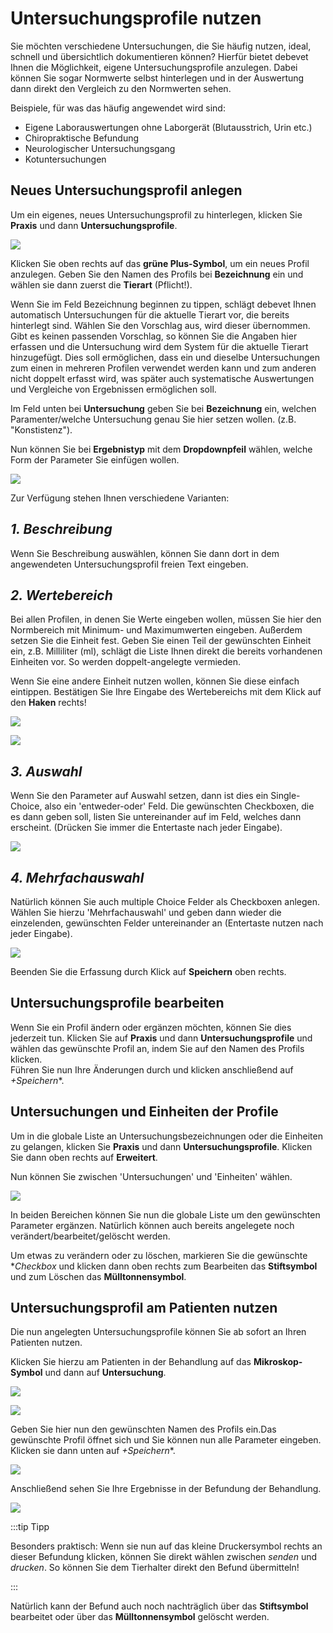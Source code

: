 # Untersuchungsprofile nutzen   

Sie möchten verschiedene Untersuchungen, die Sie häufig nutzen, ideal, schnell und übersichtlich dokumentieren können?
Hierfür bietet debevet Ihnen die Möglichkeit, eigene Untersuchungsprofile anzulegen. Dabei können Sie sogar Normwerte selbst hinterlegen
und in der Auswertung dann direkt den Vergleich zu den Normwerten sehen.

Beispiele, für was das häufig angewendet wird sind:  
* Eigene Laborauswertungen ohne Laborgerät (Blutausstrich, Urin etc.)  
* Chiropraktische Befundung 
* Neurologischer Untersuchungsgang 
* Kotuntersuchungen

## Neues Untersuchungsprofil anlegen  

Um ein eigenes, neues Untersuchungsprofil zu hinterlegen, klicken Sie **Praxis** und dann **Untersuchungsprofile**.  

![](../../static/img/Patienten/Untersuchungsprofile1.png)  

Klicken Sie oben rechts auf das **grüne Plus-Symbol**, um ein neues Profil anzulegen. 
Geben Sie den Namen des Profils bei **Bezeichnung** ein und wählen sie dann zuerst die **Tierart** (Pflicht!). 

Wenn Sie im Feld Bezeichnung beginnen zu tippen, schlägt debevet Ihnen automatisch Untersuchungen für die aktuelle 
Tierart vor, die bereits hinterlegt sind. Wählen Sie den Vorschlag aus, wird dieser übernommen. Gibt es keinen passenden 
Vorschlag, so können Sie die Angaben hier erfassen und die Untersuchung wird dem System für die aktuelle Tierart hinzugefügt. 
Dies soll ermöglichen, dass ein und dieselbe Untersuchungen zum einen in mehreren Profilen verwendet werden kann und zum 
anderen nicht doppelt erfasst wird, was später auch systematische Auswertungen und Vergleiche von Ergebnissen ermöglichen soll.

Im Feld unten bei **Untersuchung** geben Sie bei **Bezeichnung** ein, welchen Paramenter/welche Untersuchung genau Sie hier setzen wollen.
(z.B. "Konstistenz").

Nun können Sie bei **Ergebnistyp** mit dem **Dropdownpfeil** wählen, welche Form der Parameter Sie einfügen wollen.  

![](../../static/img/Patienten/Untersuchungsprofil3.png)

Zur Verfügung stehen Ihnen verschiedene Varianten:

## *1. Beschreibung*  

Wenn Sie Beschreibung auswählen, können Sie dann dort in dem angewendeten Untersuchungsprofil freien Text eingeben.  

## *2. Wertebereich*  

Bei allen Profilen, in denen Sie Werte eingeben wollen, müssen Sie hier den Normbereich mit Minimum- und Maximumwerten eingeben. 
Außerdem setzen Sie die Einheit fest. Geben Sie einen Teil der gewünschten Einheit ein, z.B. Milliliter (ml), schlägt die Liste Ihnen direkt die
bereits vorhandenen Einheiten vor. So werden doppelt-angelegte vermieden.  

Wenn Sie eine andere Einheit nutzen wollen, können Sie diese einfach eintippen. 
Bestätigen Sie Ihre Eingabe des Wertebereichs mit dem Klick auf den **Haken** rechts!  

![](../../static/img/Patienten/untersuchungsprofil4.png)

![](../../static/img/Patienten/untersuchungsprofile5.png)  

## *3. Auswahl* 

Wenn Sie den Parameter auf Auswahl setzen, dann ist dies ein Single-Choice, also ein 'entweder-oder' Feld. Die gewünschten 
Checkboxen, die es dann geben soll, listen Sie untereinander auf im Feld, welches dann erscheint. (Drücken Sie immer die Entertaste nach jeder Eingabe).  

![](../../static/img/Patienten/untersuchungsprofile6.png)

## *4. Mehrfachauswahl*

Natürlich können Sie auch multiple Choice Felder als Checkboxen anlegen. Wählen Sie hierzu 'Mehrfachauswahl' und geben 
dann wieder die einzelenden, gewünschten Felder untereinander an (Entertaste nutzen nach jeder Eingabe).   
  
![](../../static/img/Patienten/untersuchungsprofile7.png)  

Beenden Sie die Erfassung durch Klick auf **Speichern** oben rechts.  

## Untersuchungsprofile bearbeiten  

Wenn Sie ein Profil ändern oder ergänzen möchten, können Sie dies jederzeit tun. Klicken Sie auf **Praxis** und dann **Untersuchungsprofile** 
und wählen das gewünschte Profil an, indem Sie auf den Namen des Profils klicken.  
Führen Sie nun Ihre Änderungen durch und klicken anschließend auf *+Speichern**.  

## Untersuchungen und Einheiten der Profile

Um in die globale Liste an Untersuchungsbezeichnungen oder die Einheiten zu gelangen, klicken Sie **Praxis** und dann
**Untersuchungsprofile**. Klicken Sie dann oben rechts auf **Erweitert**.  

Nun können Sie zwischen 'Untersuchungen' und 'Einheiten' wählen.   

![](../../static/img/Patienten/untersuchungsprofile8.png)  

In beiden Bereichen können Sie nun die globale Liste um den gewünschten Parameter ergänzen. Natürlich können auch bereits angelegete
noch verändert/bearbeitet/gelöscht werden.

Um etwas zu verändern oder zu löschen, markieren Sie die gewünschte **Checkbox* und klicken dann oben rechts zum Bearbeiten das 
**Stiftsymbol** und zum Löschen das **Mülltonnensymbol**. 

## Untersuchungsprofil am Patienten nutzen  

Die nun angelegten Untersuchungsprofile können Sie ab sofort an Ihren Patienten nutzen.  

Klicken Sie hierzu am Patienten in der Behandlung auf das **Mikroskop-Symbol** und dann auf **Untersuchung**. 

![](../../static/img/Patienten/untersuchungsprfil_nutzen.png)  

![](../../static/img/Patienten/untersuchungsprofil_nutzen2.png)  

Geben Sie hier nun den gewünschten Namen des Profils ein.Das gewünschte Profil öffnet sich und Sie können nun alle Parameter 
eingeben. Klicken sie dann unten auf *+Speichern**.  

![](../../static/img/Patienten/untersuchungsprofil_anwenden4.png)  

Anschließend sehen Sie Ihre Ergebnisse in der Befundung der Behandlung.  

![](../../static/img/Patienten/untersuchungsprofile_anwenden5.png)  

:::tip Tipp  

Besonders praktisch: Wenn sie nun auf das kleine Druckersymbol rechts an dieser Befundung klicken, können Sie direkt wählen
zwischen *senden* und *drucken*. So können Sie dem Tierhalter direkt den Befund übermitteln!  

::: 

Natürlich kann der Befund auch noch nachträglich über das **Stiftsymbol** bearbeitet oder über das **Mülltonnensymbol** gelöscht 
werden.

